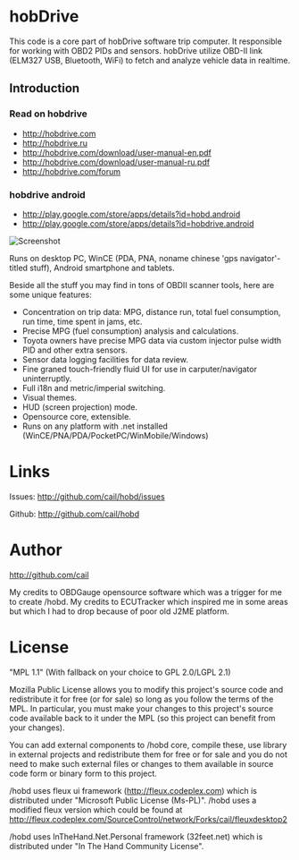 # hobDrive

  This code is a core part of hobDrive software trip computer.
  It responsible for working with OBD2 PIDs and sensors.
  hobDrive utilize OBD-II link (ELM327 USB, Bluetooth, WiFi) to fetch and analyze vehicle data in realtime.

## Introduction

###  Read on hobdrive
  
  *  http://hobdrive.com
  *  http://hobdrive.ru
  *  http://hobdrive.com/download/user-manual-en.pdf
  *  http://hobdrive.com/download/user-manual-ru.pdf
  *  http://hobdrive.com/forum
    
### hobdrive android

  *  http://play.google.com/store/apps/details?id=hobd.android
  *  http://play.google.com/store/apps/details?id=hobdrive.android

  ![Screenshot](https://github.com/downloads/cail/hobd/s2_e.png)

  Runs on desktop PC, WinCE (PDA, PNA, noname chinese 'gps navigator'-titled stuff), Android smartphone and tablets.

  Beside all the stuff you may find in tons of OBDII scanner tools, here are some unique features:

  - Concentration on trip data: MPG, distance run, total fuel consumption, run time, time spent in jams, etc.
  - Precise MPG (fuel consumption) analysis and calculations.
  - Toyota owners have precise MPG data via custom injector pulse width PID and other extra sensors.
  - Sensor data logging facilities for data review.
  - Fine graned touch-friendly fluid UI for use in carputer/navigator uninterruptly.
  - Full i18n and metric/imperial switching.
  - Visual themes.
  - HUD (screen projection) mode.
  - Opensource core, extensible.
  - Runs on any platform with .net installed (WinCE/PNA/PDA/PocketPC/WinMobile/Windows)

 Links
==============

  Issues: http://github.com/cail/hobd/issues

  Github: http://github.com/cail/hobd

 Author
==============
  http://github.com/cail

  My credits to OBDGauge opensource software which was a trigger for me
  to create /hobd. My credits to ECUTracker which inspired me in some areas
  but which I had to drop because of poor old J2ME platform.

 License
==============
  "MPL 1.1" (With fallback on your choice to GPL 2.0/LGPL 2.1)

  Mozilla Public License allows you to modify this project's source code
  and redistribute it for free (or for sale) so long as you follow the terms
  of the MPL. In particular, you must make your changes to this project's
  source code available back to it under the MPL (so this project can benefit
  from your changes).

  You can add external components to /hobd core, compile these, use library
  in external projects and redistribute them for free or for sale and you
  do not need to make such external files or changes to them available in
  source code form or binary form to this project.

  /hobd uses fleux ui framework (http://fleux.codeplex.com) which is distributed under
  "Microsoft Public License (Ms-PL)". /hobd uses a modified fleux version which could be found at
  http://fleux.codeplex.com/SourceControl/network/Forks/cail/fleuxdesktop2

  /hobd uses InTheHand.Net.Personal framework (32feet.net) which is distributed under
  "In The Hand Community License".
